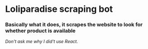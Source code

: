 # Loliparadise scraping bot 
### Basically what it does, it scrapes the website to look for whether product is available

<em> Don't ask me why I did't use React. </em>